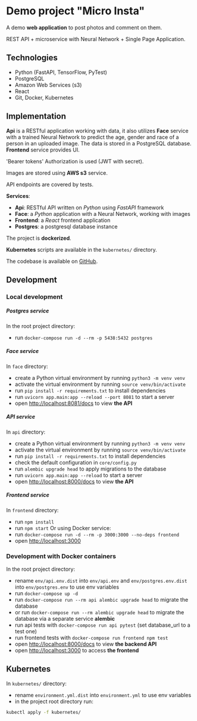 # Demo project "Micro Insta"

A demo **web application** to post photos and comment on them.

REST API + microservice with Neural Network + Single Page Application.

## Technologies

- Python (FastAPI, TensorFlow, PyTest)
- PostgreSQL
- Amazon Web Services (s3)
- React
- Git, Docker, Kubernetes

## Implementation

**Api** is a RESTful application working with data, it also utilizes **Face** service with a trained Neural Network to predict the age, gender and race of a person in an uploaded image. The data is stored in a PostgreSQL database. **Frontend** service provides UI. 


'Bearer tokens' Authorization is used (JWT with secret).

Images are stored using **AWS s3** service.

API endpoints are covered by tests.


**Services**:
- **Api**: RESTful API written on *Python* using *FastAPI* framework
- **Face**: a *Python* application with a Neural Network, working with images
- **Frontend**: a *React* frontend application 
- **Postgres**: a postgresql database instance

The project is **dockerized**.

**Kubernetes** scripts are available in the `kubernetes/` directory.


The codebase is available on [GitHub](https://github.com/ilivy/microinsta).


## Development

### Local development

##### Postgres service
In the root project directory:
- run `docker-compose run -d --rm -p 5438:5432 postgres`

##### Face service
In `face` directory:
- create a Python virtual environment by running `python3 -m venv venv`
- activate the virtual environment by running `source venv/bin/activate`
- run `pip install -r requirements.txt` to install dependencies
- run `uvicorn app.main:app --reload --port 8081` to start a server
- open [http://localhost:8081/docs](http://localhost:8081/docs) to view **the API**

##### API service
In `api` directory:
- create a Python virtual environment by running `python3 -m venv venv`
- activate the virtual environment by running `source venv/bin/activate`
- run `pip install -r requirements.txt` to install dependencies
- check the default configuration in `core/config.py`
- run `alembic upgrade head` to apply migrations to the database
- run `uvicorn app.main:app --reload` to start a server
- open [http://localhost:8000/docs](http://localhost:8000/docs) to view **the API**

##### Frontend service
In `frontend` directory:
- run `npm install`
- run `npm start`
Or using Docker service:
- run `docker-compose run -d --rm -p 3000:3000 --no-deps frontend`
- open [http://localhost:3000](http://localhost:3000)


### Development with Docker containers
In the root project directory:
- rename `env/api.env.dist` into `env/api.env` and `env/postgres.env.dist` into `env/postgres.env` to use env variables
- run `docker-compose up -d`
- run `docker-compose run --rm api alembic upgrade head` to migrate the database
- or run `docker-compose run --rm alembic upgrade head` to migrate the database via a separate service **alembic**
- run api tests with `docker-compose run api pytest` (set database_url to a test one)
- run frontend tests with `docker-compose run frontend npm test`
- open [http://localhost:8000/docs](http://localhost:8000/docs) to view **the backend API**
- open [http://localhost:3000](http://localhost:3000) to access **the frontend**


## Kubernetes

In `kubernetes/` directory:
- rename `environment.yml.dist` into `environment.yml` to use env variables
- in the project root directory run:
```bash
kubectl apply -f kubernetes/
```

